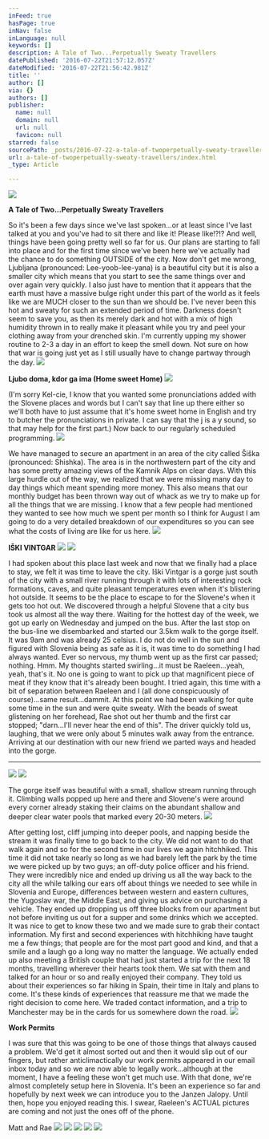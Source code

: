 ```yaml
---
inFeed: true
hasPage: true
inNav: false
inLanguage: null
keywords: []
description: A Tale of Two...Perpetually Sweaty Travellers
datePublished: '2016-07-22T21:57:12.057Z'
dateModified: '2016-07-22T21:56:42.981Z'
title: ''
author: []
via: {}
authors: []
publisher:
  name: null
  domain: null
  url: null
  favicon: null
starred: false
sourcePath: _posts/2016-07-22-a-tale-of-twoperpetually-sweaty-travellers.md
url: a-tale-of-twoperpetually-sweaty-travellers/index.html
_type: Article

---
```

![](https://the-grid-user-content.s3-us-west-2.amazonaws.com/6918ba76-e071-45be-94b9-ef1c5a21b21c.jpg)

**A Tale of Two...Perpetually Sweaty Travellers**

So it's been a few days since we've last spoken...or at least since I've last talked at you and you've had to sit there and like it! Please like!?!? And well, things have been going pretty well so far for us. Our plans are starting to fall into place and for the first time since we've been here we've actually had the chance to do something OUTSIDE of the city. Now don't get me wrong, Ljubljana (pronounced: Lee-yoob-lee-yana) is a beautiful city but it is also a smaller city which means that you start to see the same things over and over again very quickly. I also just have to mention that it appears that the earth must have a massive bulge right under this part of the world as it feels like we are MUCH closer to the sun than we should be. I've never been this hot and sweaty for such an extended period of time. Darkness doesn't seem to save you, as then its merely dark and hot with a mix of high humidity thrown in to really make it pleasant while you try and peel your clothing away from your drenched skin. I'm currently upping my shower routine to 2-3 a day in an effort to keep the smell down. Not sure on how that war is going just yet as I still usually have to change partway through the day. ![](https://the-grid-user-content.s3-us-west-2.amazonaws.com/ff4f1b6c-98ed-4021-b56d-97cb066fd38d.jpg)

**Ljubo doma, kdor ga ima (Home sweet Home)**
![](https://the-grid-user-content.s3-us-west-2.amazonaws.com/7af8ba79-1704-47a9-a9de-7bff238cb3f1.jpg)

(I'm sorry Kel-cie, I know that you wanted some pronunciations added with the Slovene places and words but I can't say that line up there either so we'll both have to just assume that it's home sweet home in English and try to butcher the pronunciations in private. I can say that the j is a y sound, so that may help for the first part.) Now back to our regularly scheduled programming. ![](https://the-grid-user-content.s3-us-west-2.amazonaws.com/e94d5219-c3ba-4384-b934-996adeecd57e.jpg)

We have managed to secure an apartment in an area of the city called Šiška (pronounced: Shishka). The area is in the northwestern part of the city and has some pretty amazing views of the Kamnik Alps on clear days. With this large hurdle out of the way, we realized that we were missing many day to day things which meant spending more money. This also means that our monthly budget has been thrown way out of whack as we try to make up for all the things that we are missing. I know that a few people had mentioned they wanted to see how much we spent per month so I think for August I am going to do a very detailed breakdown of our expenditures so you can see what the costs of living are like for us here. ![](https://the-grid-user-content.s3-us-west-2.amazonaws.com/dfeb6997-4a53-4507-b664-1df31a617c37.jpg)

**IŠKI VINTGAR**
![](https://the-grid-user-content.s3-us-west-2.amazonaws.com/a5208415-c57c-49cc-8134-c7452e1dfc05.jpg)
![](https://the-grid-user-content.s3-us-west-2.amazonaws.com/ba4a2927-0387-4393-8ace-2d6a4d3a83cd.jpg)

I had spoken about this place last week and now that we finally had a place to stay, we felt it was time to leave the city. Iški Vintgar is a gorge just south of the city with a small river running through it with lots of interesting rock formations, caves, and quite pleasant temperatures even when it's blistering hot outside. It seems to be the place to escape to for the Slovene's when it gets too hot out. We discovered through a helpful Slovene that a city bus took us almost all the way there. Waiting for the hottest day of the week, we got up early on Wednesday and jumped on the bus. After the last stop on the bus-line we disembarked and started our 3.5km walk to the gorge itself. It was 9am and was already 25 celsius. I do not do well in the sun and figured with Slovenia being as safe as it is, it was time to do something I had always wanted. Ever so nervous, my thumb went up as the first car passed; nothing. Hmm. My thoughts started swirling...it must be Raeleen...yeah, yeah, that's it. No one is going to want to pick up that magnificent piece of meat if they know that it's already been bought. I tried again, this time with a bit of separation between Raeleen and I (all done conspicuously of course)...same result...dammit. At this point we had been walking for quite some time in the sun and were quite sweaty. With the beads of sweat glistening on her forehead, Rae shot out her thumb and the first car stopped; "darn...I'll never hear the end of this". The driver quickly told us, laughing, that we were only about 5 minutes walk away from the entrance. Arriving at our destination with our new friend we parted ways and headed into the gorge. 

********
![](https://the-grid-user-content.s3-us-west-2.amazonaws.com/b3ba73f5-74ca-4b75-8f47-209ef3442166.jpg)
![](https://the-grid-user-content.s3-us-west-2.amazonaws.com/a61dbcda-3cc8-40a3-9426-6e3f5b226d5e.jpg)

The gorge itself was beautiful with a small, shallow stream running through it. Climbing walls popped up here and there and Slovene's were around every corner already staking their claims on the abundant shallow and deeper clear water pools that marked every 20-30 meters. ![](https://the-grid-user-content.s3-us-west-2.amazonaws.com/e4a64702-2bc6-4172-b3da-50e458ee0460.jpg)

After getting lost, cliff jumping into deeper pools, and napping beside the stream it was finally time to go back to the city. We did not want to do that walk again and so for the second time in our lives we again hitchhiked. This time it did not take nearly so long as we had barely left the park by the time we were picked up by two guys; an off-duty police officer and his friend. They were incredibly nice and ended up driving us all the way back to the city all the while talking our ears off about things we needed to see while in Slovenia and Europe, differences between western and eastern cultures, the Yugoslav war, the Middle East, and giving us advice on purchasing a vehicle. They ended up dropping us off three blocks from our apartment but not before inviting us out for a supper and some drinks which we accepted. It was nice to get to know these two and we made sure to grab their contact information. My first and second experiences with hitchhiking have taught me a few things; that people are for the most part good and kind, and that a smile and a laugh go a long way no matter the language. We actually ended up also meeting a British couple that had just started a trip for the next 18 months, travelling wherever their hearts took them. We sat with them and talked for an hour or so and really enjoyed their company. They told us about their experiences so far hiking in Spain, their time in Italy and plans to come. It's these kinds of experiences that reassure me that we made the right decision to come here. We traded contact information, and a trip to Manchester may be in the cards for us somewhere down the road. ![](https://the-grid-user-content.s3-us-west-2.amazonaws.com/4eeb68c8-34dc-40d3-9f42-bd18fed6cd61.jpg)

**Work Permits**

I was sure that this was going to be one of those things that always caused a problem. We'd get it almost sorted out and then it would slip out of our fingers, but rather anticlimactically our work permits appeared in our email inbox today and so we are now able to legally work...although at the moment, I have a feeling these won't get much use. With that done, we're almost completely setup here in Slovenia. It's been an experience so far and hopefully by next week we can introduce you to the Janzen Jalopy. Until then, hope you enjoyed reading this. I swear, Raeleen's ACTUAL pictures are coming and not just the ones off of the phone. 

Matt and Rae
![](https://the-grid-user-content.s3-us-west-2.amazonaws.com/bfb79c8b-f8da-4c99-a40e-8ca48456f288.jpg)
![](https://the-grid-user-content.s3-us-west-2.amazonaws.com/d340eec8-64ef-4da8-80a1-eb1fc0c0f4ae.jpg)
![](https://the-grid-user-content.s3-us-west-2.amazonaws.com/8c3b16c5-4527-48f4-8202-ba2741ed9acf.jpg)
![](https://the-grid-user-content.s3-us-west-2.amazonaws.com/38d1696d-3457-4a87-b549-77ab19d83c13.jpg)
![](https://the-grid-user-content.s3-us-west-2.amazonaws.com/cead0ce5-c977-4c68-8801-07e054f414e2.jpg)